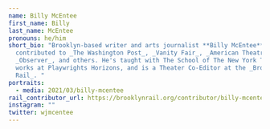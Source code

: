 ```yaml
---
name: Billy McEntee
first_name: Billy
last_name: McEntee
pronouns: he/him
short_bio: "Brooklyn-based writer and arts journalist **Billy McEntee** has
  contributed to _The Washington Post_, _Vanity Fair_, _American Theatre_,
  _Observer_, and others. He's taught with The School of The New York Times,
  works at Playwrights Horizons, and is a Theater Co-Editor at the _Brooklyn
  Rail_. "
portraits:
  - media: 2021/03/billy-mcentee
rail_contributor_url: https://brooklynrail.org/contributor/billy-mcentee
instagram: ""
twitter: wjmcentee
---
```

